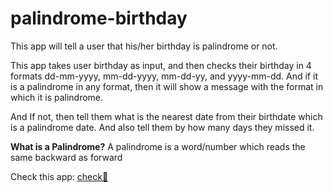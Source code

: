 # palindrome-birthday

This app will tell a user that his/her birthday is palindrome or not. 

This app takes user birthday as input, and then checks their birthday in 4 formats dd-mm-yyyy, mm-dd-yyyy, mm-dd-yy, and yyyy-mm-dd. And if it is a palindrome in any format, then it will show a message with the format in which it is palindrome. 

And If not, then tell them what is the nearest date from their birthdate which is a palindrome date. And also tell them by how many days they missed it.

**What is a Palindrome?**
A palindrome is a word/number which reads the same backward as forward

Check this app: [check🚀](https://check-birthday-palindrome.netlify.app/)
